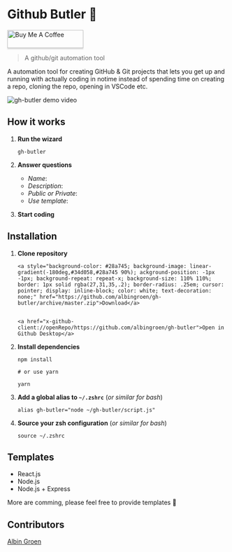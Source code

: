 # Github Butler 🥄

<a href="https://www.buymeacoffee.com/pQaOPBV8D" target="_blank"><img src="https://www.buymeacoffee.com/assets/img/custom_images/orange_img.png" alt="Buy Me A Coffee" style="height: 41px !important;width: 174px !important;box-shadow: 0px 3px 2px 0px rgba(190, 190, 190, 0.5) !important;-webkit-box-shadow: 0px 3px 2px 0px rgba(190, 190, 190, 0.5) !important;" ></a>

> A github/git automation tool

A automation tool for creating GitHub & Git projects that lets you get up and running with actually coding in notime instead of spending time on creating a repo, cloning the repo, opening in VSCode etc.

![gh-butler demo video](https://res.cloudinary.com/albin-groen/image/upload/v1567237228/gh-butler-demo.gif "gh-butler demo video")

## How it works

1.  **Run the wizard**

        gh-butler

2.  **Answer questions**

    - _Name_:
    - _Description_:
    - _Public or Private_:
    - _Use template_:

3.  **Start coding**

## Installation

1.  **Clone repository**

        <a style="background-color: #28a745; background-image: linear-gradient(-180deg,#34d058,#28a745 90%); ackground-position: -1px -1px; background-repeat: repeat-x; background-size: 110% 110%; border: 1px solid rgba(27,31,35,.2); border-radius: .25em; cursor: pointer; display: inline-block; color: white; text-decoration: none;" href="https://github.com/albingroen/gh-butler/archive/master.zip">Download</a>
        
        
        <a href="x-github-client://openRepo/https://github.com/albingroen/gh-butler">Open in Github Desktop</a>

2.  **Install dependencies**

        npm install

        # or use yarn

        yarn

3.  **Add a global alias to `~/.zshrc`** (_or similar for bash_)

        alias gh-butler="node ~/gh-butler/script.js"

4.  **Source your zsh configuration** (_or similar for bash_)

        source ~/.zshrc

## Templates

- React.js
- Node.js
- Node.js + Express

More are comming, please feel free to provide templates 🙌

## Contributors

[Albin Groen](https://github.com/albingroen)
